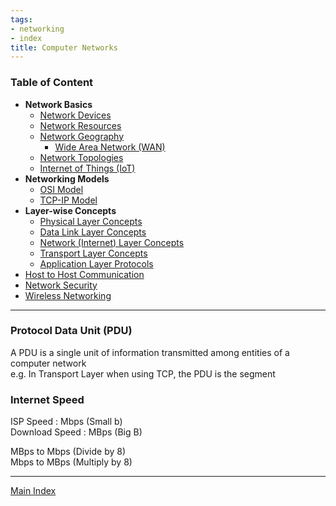 ```yaml
---
tags:
- networking
- index
title: Computer Networks
---
```


### Table of Content

* **Network Basics**
	* [Network Devices](network-devices/network-devices.md)
	* [Network Resources](network-basics/network-resources.md)
	* [Network Geography](network-basics/network-geography.md)
		* [Wide Area Network (WAN)](wide-area-network/wide-area-network-wan.md)
	* [Network Topologies](network-basics/network-topologies.md)
	* [Internet of Things (IoT)](network-basics/internet-of-things-iot.md)
* **Networking Models**
	* [OSI Model](network-models/osi-model.md)
	* [TCP-IP Model](network-models/tcp-ip-model.md)
* **Layer-wise Concepts**
	* [Physical Layer Concepts](layer-wise-concepts/physical-layer-concepts/physical-layer-concepts.md)
	* [Data Link Layer Concepts](layer-wise-concepts/data-link-layer-concepts/data-link-layer-concepts.md)
	* [Network (Internet) Layer Concepts](layer-wise-concepts/network-layer-concepts/network-internet-layer-concepts.md)
	* [Transport Layer Concepts](layer-wise-concepts/transport-layer-concepts/transport-layer-concepts.md)
	* [Application Layer Protocols](layer-wise-concepts/application-layer-protocols/application-layer-protocols.md)
* [Host to Host Communication](network-basics/host-to-host-communication.md)
* [Network Security](network-security/network-security.md)
* [Wireless Networking](wireless-networking/wireless-networking.md)

---

### Protocol Data Unit (PDU)

A PDU is a single unit of information transmitted among entities of a computer network  
e.g. In Transport Layer when using TCP, the PDU is the segment 

### Internet Speed

ISP Speed : Mbps (Small b)  
Download Speed : MBps (Big B)

MBps to Mbps (Divide by 8)  
Mbps to MBps (Multiply by 8)

---

[Main Index](../index.md)